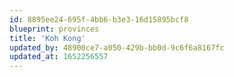 ```yaml
---
id: 8895ee24-695f-4bb6-b3e3-16d15895bcf8
blueprint: provinces
title: 'Koh Kong'
updated_by: 48900ce7-a050-429b-bb0d-9c6f6a8167fc
updated_at: 1652256557
---
```

